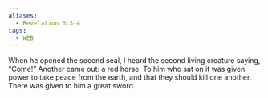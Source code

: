 ```yaml
---
aliases:
  - Revelation 6:3-4
tags:
  - WEB
---
```

When he opened the second seal, I heard the second living creature saying, “Come!” Another came out: a red horse. To him who sat on it was given power to take peace from the earth, and that they should kill one another. There was given to him a great sword.